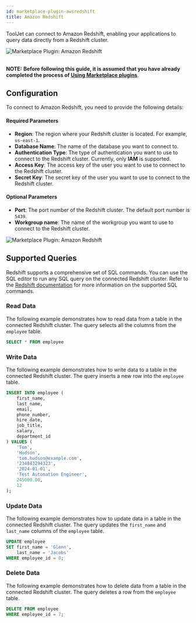 ```yaml
---
id: marketplace-plugin-awsredshift
title: Amazon Redshift
---
```


ToolJet can connect to Amazon Redshift, enabling your applications to query data directly from a Redshift cluster.


<div style={{textAlign: 'center'}}>
    <img style={{ border:'0', marginBottom:'15px', borderRadius:'5px', boxShadow: '0px 1px 3px rgba(0, 0, 0, 0.2)' }} className="screenshot-full" src="/img/marketplace/plugins/redshift/install.gif" alt="Marketplace Plugin: Amazon Redshift" />
</div>

<br/>

**NOTE:** **Before following this guide, it is assumed that you have already completed the process of [Using Marketplace plugins](/docs/marketplace/marketplace-overview#using-marketplace-plugins)**.

<div>

## Configuration

To connect to Amazon Redshift, you need to provide the following details:

#### Required Parameters

- **Region**: The region where your Redshift cluster is located. For example, `us-east-1`.
- **Database Name**: The name of the database you want to connect to. 
- **Authentication Type**: The type of authentication you want to use to connect to the Redshift cluster. Currently, only **IAM** is supported.
- **Access Key**: The access key of the user you want to use to connect to the Redshift cluster. 
- **Secret Key**: The secret key of the user you want to use to connect to the Redshift cluster.

#### Optional Parameters

- **Port**: The port number of the Redshift cluster. The default port number is `5439`.
- **Workgroup name**: The name of the workgroup you want to use to connect to the Redshift cluster.

<div style={{textAlign: 'center'}}>
    <img style={{ border:'0', marginBottom:'15px', borderRadius:'5px', boxShadow: '0px 1px 3px rgba(0, 0, 0, 0.2)' }} className="screenshot-full" src="/img/marketplace/plugins/redshift/creds.png" alt="Marketplace Plugin: Amazon Redshift" />
</div>

</div>

<div>

## Supported Queries

Redshift supports a comprehensive set of SQL commands. You can use the SQL editor to run any SQL query on the connected Redshift cluster. Refer to the [Redshift documentation](https://docs.aws.amazon.com/redshift/latest/dg/c_SQL_commands.html) for more information on the supported SQL commands.

</div>

<div>

### Read Data 

The following example demonstrates how to read data from a table in the connected Redshift cluster. The query selects all the columns from the `employee` table.

```sql
SELECT * FROM employee 
```

</div>

<div>

### Write Data 

The following example demonstrates how to write data to a table in the connected Redshift cluster. The query inserts a new row into the `employee` table.

```sql
INSERT INTO employee (
    first_name,
    last_name,
    email,
    phone_number,
    hire_date,
    job_title,
    salary,
    department_id
) VALUES ( 
    'Tom', 
    'Hudson', 
    'tom.hudson@example.com', 
    '234843294323', 
    '2024-01-01', 
    'Test Automation Engineer', 
    245000.00, 
    12
);
```

</div>

<div>

### Update Data 

The following example demonstrates how to update data in a table in the connected Redshift cluster. The query updates the `first_name` and `last_name` columns of the `employee` table.

```sql
UPDATE employee
SET first_name = 'Glenn',
    last_name = 'Jacobs'
WHERE employee_id = 8;
```

</div>

<div>

### Delete Data

The following example demonstrates how to delete data from a table in the connected Redshift cluster. The query deletes a row from the `employee` table.

```sql
DELETE FROM employee
WHERE employee_id = 7;
```

</div>

